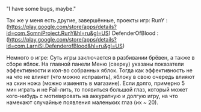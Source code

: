 "I have some bugs, maybe."

Так же у меня есть другие, завершённые, проекты игр:
RunY : (https://play.google.com/store/apps/details?id=com.SomniProject.RunY&hl=ru&gl=US)
DefenderOfBlood : (https://play.google.com/store/apps/details?id=com.LarniSi.DefenderofBlood&hl=ru&gl=US)

Немного о игре:
Суть игры заключается в разбивании брёвен, а также в сборе яблок.
На главной панели Меню (сверху) указаны показатели эффективности и кол-во собранных яблок. Тогда как эффективность не на что не влияет (что можно исправить), яблоку в свою очередь влияют на скин ножа (можно изменять в магазине). 
Если долго, примерно 5 мин играть и не Fail-лить, то появиться большой глаз, который может кого-нибудь с мотивировать на аккуратную и долгую игру, на что намекают случайные появления маленьких глаз (их ~ 20).

